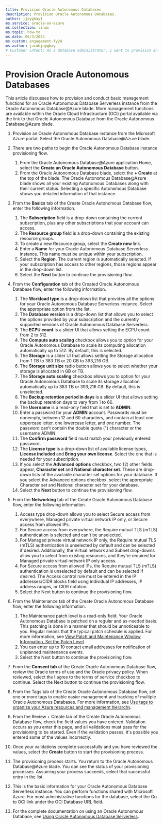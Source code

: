 ```yaml
---
title: Provision Oracle Autonomous Databases
description: Provision Oracle Autonomous Databases.
author: jjaygbay1
ms.service: oracle-on-azure
ms.collection: linux
ms.topic: how-to
ms.date: 06/3/2024
ms.custom: engagement-fy24
ms.author: jacobjaygbay
# Customer intent: As a database administrator, I want to provision an Oracle Autonomous Database instance from the Azure portal, so that I can efficiently manage and scale my database resources according to my project requirements.
---
```


# Provision Oracle Autonomous Databases

This article discusses how to provision and conduct basic management functions for an Oracle Autonomous Database Serverless instance from the Oracle Autonomous Database@Azure blade. More management functions are available within the Oracle Cloud Infrastructure (OCI) portal available via the link to that Oracle Autonomous Database from the Oracle Autonomous Database@Azure blade.

1. Provision an Oracle Autonomous Database instance from the Microsoft Azure portal. Select the Oracle Autonomous Database@Azure blade.
1. There are two paths to begin the Oracle Autonomous Database instance provisioning flow.
    1. From the Oracle Autonomous Database@Azure application Home, select the **Create an Oracle Autonomous Database** button.
    2. From the Oracle Autonomous Database blade, select the **+ Create** at the top of the blade. The Oracle Autonomous Database@Azure blade shows all your existing Autonomous Databases along with their current status. Selecting a specific Autonomous Database shows you detailed information of that instance.

1. From the **Basics** tab of the Create Oracle Autonomous Database flow, enter the following information.
    1. The **Subscription** field is a drop-down containing the current subscription, plus any other subscriptions that your account can access.
    1. The **Resource group** field is a drop-down containing the existing resource groups.
    1. To create a new Resource group, select the **Create new** link.
    1. Enter a **Name** for your Oracle Autonomous Database Serverless instance. This name must be unique within your subscription.
    1. Select the **Region**. The current region is automatically selected. If your subscription has access to other regions, those regions appear in the drop-down list.
    1. Select the **Next** button to continue the provisioning flow.
1. From the **Configuration** tab of the Created Oracle Autonomous Database flow, enter the following information.
    1. The **Workload type** is a drop-down list that provides all the options for your Oracle Autonomous Database Serverless instance. Select the appropriate option from the list.
    1. The **Database version** is a drop-down list that allows you to select the options provided by your subscription and the currently supported versions of Oracle Autonomous Database Serverless.
    1. The **ECPU count** is a slider UI that allows setting the ECPU count from 2 to 512.
    1. The **Compute auto scaling** checkbox allows you to option for your Oracle Autonomous Database to scale its computing allocation automatically up to 512. By default, this is selected.
    1. The **Storage** is a slider UI that allows setting the Storage allocation from 1 TB to 383 TB or 20 GB to 393,216 GB.
    1. The **Storage unit size** radio button allows you to select whether your storage is allocated in GB or TB.
    1. The **Storage auto scaling** checkbox allows you to option for your Oracle Autonomous Database to scale its storage allocation automatically up to 383 TB or 393,216 GB. By default, this is unselected.
    1. The **Backup retention period in days** is a slider UI that allows setting the backup retention days to vary from 1 to 60.
    1. The **Username** is a read-only field that is set to **ADMIN**.
    1. Enter a password for your **ADMIN** account. Passwords must be nonempty, between 12 and 60 characters, and contain at least one uppercase letter, one lowercase letter, and one number. The password can't contain the double quote (") character or the username ADMIN.
    1. The **Confirm password** field must match your previously entered password.
    1. The **License type** is a drop-down list of available license types, **License included** and **Bring your own license**. Select the one that is needed for your subscription.
    1. If you select the **Advanced options** checkbox, two (2) other fields appear, **Character set** and **National character set**. These are drop-down lists of the available character set options for your database. If you select the Advanced options checkbox, select the appropriate Character set and National character set for your database.
    1. Select the **Next** button to continue the provisioning flow.

1. From the **Networking** tab of the Create Oracle Autonomous Database flow, enter the following information.
    1. Access type drop-down allows you to select Secure access from everywhere, Managed private virtual network IP only, or Secure access from allowed IPs.
    1. For Secure access from everywhere, the Require mutual TLS (mTLS) authentication is selected and can't be unselected.
    1. For Managed private virtual network IP only, the Require mutual TLS (mTLS) authentication is unselected by default and can be selected if desired. Additionally, the Virtual network and Subnet drop-downs allow you to select from existing resources, and they're required for Managed private virtual network IP only access.
    1. For Secure access from allowed IPs, the Require mutual TLS (mTLS) authentication is unselected by default and can be selected if desired. The Access control rule must be entered in the IP addresses/CIDR blocks field using individual IP addresses, IP address ranges, or CIDR notation.
    1. Select the Next button to continue the provisioning flow.
1. From the Maintenance tab of the Create Oracle Autonomous Database flow, enter the following information.
    1. The Maintenance patch level is a read-only field. Your Oracle Autonomous Database is patched on a regular and as-needed basis. This patching is done in a manner that should be unnoticeable to you. Regular means that the typical patch schedule is applied. For more information, see [View Patch and Maintenance Window Information, Set the Patch Level](https://docs.oracle.com/iaas/autonomous-database-serverless/doc/maintenance-windows-patching.html).
    1. You can enter up to 10 contact email addresses for notification of unplanned maintenance events.
    1. Select the Next button to continue the provisioning flow.
1. From the **Consent tab** of the Create Oracle Autonomous Database flow, review the Oracle terms of use and the Oracle privacy policy. When reviewed, select the I agree to the terms of service checkbox to continue. Select the Next button to continue the provisioning flow.
1. From the Tags tab of the Create Oracle Autonomous Database flow, set one or more tags to enable easier management and tracking of multiple Oracle Autonomous Databases. For more information, see [Use tags to organize your Azure resources and management hierarchy](/azure/azure-resource-manager/management/tag-resources?wt.mc_id=azuremachinelearning_inproduct_portal_utilities-tags-tab).
1. From the Review + Create tab of the Create Oracle Autonomous Database flow, check the field values you have entered. Validation occurs as you enter this page, and all validations must pass for the provisioning to be started. Even if the validation passes, it's possible you entered some of the values incorrectly.
1. Once your validations complete successfully and you have reviewed the values, select the **Create** button to start the provisioning process.
1. The provisioning process starts. You return to the Oracle Autonomous Database@Azure blade. You can see the status of your provisioning processes. Assuming your process succeeds, select that successful entry in the list.
1. This is the basic information for your Oracle Autonomous Database Serverless instance. You can perform functions shared with Microsoft Azure. For most administrative functions for the database, select the Go to OCI link under the OCI Database URL field.
1. For the complete documentation on using an Oracle Autonomous Database, see [Using Oracle Autonomous Database Serverless](https://docs.oracle.com/en/cloud/paas/autonomous-database/serverless/adbsb/autonomous-intro-adb.html#GUID-8EAA5AE6-397D-4E9A-9BD0-3E37A0345E24).